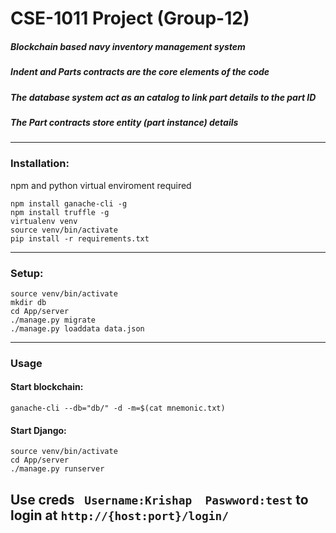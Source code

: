 # CSE-1011 Project (Group-12)
##### Blockchain based navy inventory management system
##### Indent and Parts contracts are the core elements of the code 
##### The database system act as an catalog to link part details to the part ID
##### The Part contracts store entity (part instance) details 
---
### Installation:
npm and python virtual enviroment required
```
npm install ganache-cli -g
npm install truffle -g
virtualenv venv
source venv/bin/activate
pip install -r requirements.txt
```
---
### Setup:
```
source venv/bin/activate
mkdir db
cd App/server
./manage.py migrate
./manage.py loaddata data.json
```

---
### Usage

#### Start blockchain:
```
ganache-cli --db="db/" -d -m=$(cat mnemonic.txt)
```
#### Start Django:
```
source venv/bin/activate
cd App/server
./manage.py runserver
```
Use creds ```
Username:Krishap 
Paswword:test```
 to login at `http://{host:port}/login/`
---